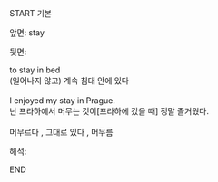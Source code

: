 START
기본

앞면:
stay


뒷면:
<div><div><div>to stay in bed </div><div>(일어나지 않고) 계속 침대 안에 있다</div></div></div><div><br></div><div><div>I enjoyed my stay in Prague. </div><div>난 프라하에서 머무는 것이[프라하에 갔을 때] 정말 즐거웠다.</div></div><div><br></div><div>머무르다 , 그대로 있다 , 머무름</div>


해석:
<!--ID: 1746614454751-->
END